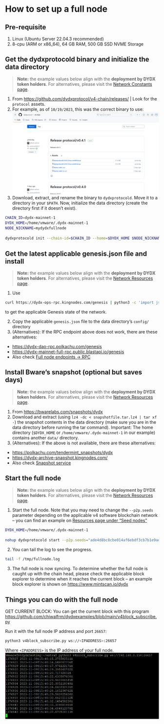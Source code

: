 # How to set up a full node

## Pre-requisite
1. Linux (Ubuntu Server 22.04.3 recommended)
2. 8-cpu (ARM or x86_64), 64 GB RAM, 500 GB SSD NVME Storage

## Get the dydxprotocold binary and initialize the data directory
> **Note:** the example values below align with the **deployment by DYDX token holders**. For alternatives, please visit the [Network Constants page](../infrastructure_providers-network/network_constants.mdx).

1. From https://github.com/dydxprotocol/v4-chain/releases/ | Look for the `protocol` assets.
2. For example, as of `10/19/2023`, this was the correct binary to use:
![dYdX Protocol Binary](../../artifacts/how_to_set_up_full_node_binary_download.png)
3. Download, extract, and rename the binary to `dydxprotocold`.  Move it to a directory in your `$PATH`.  Now, initialize the data directory (create the directory first if it doesn’t exist).
```bash
CHAIN_ID=dydx-mainnet-1
DYDX_HOME=/home/vmware/.dydx-mainnet-1
NODE_NICKNAME=mydydxfullnode

dydxprotocold init --chain-id=$CHAIN_ID --home=$DYDX_HOME $NODE_NICKNAME
```

## Get the latest applicable genesis.json file and install
> **Note:** the example values below align with the **deployment by DYDX token holders**. For alternatives, please visit the [Network Resources page](../infrastructure_providers-network/resources.mdx).

1. Use 
```bash
curl https://dydx-ops-rpc.kingnodes.com/genesis | python3 -c 'import json,sys;print(json.dumps(json.load(sys.stdin)["result"]["genesis"], indent=2))' > genesis.json 
```
to get the applicable Genesis state of the network.

2. Copy the applicable `genesis.json` file to the data directory’s `config/` directory
3. (Alternatives): If the RPC endpoint above does not work, there are these alternatives:
 - https://dydx-dao-rpc.polkachu.com/genesis
 - https://dydx-mainnet-full-rpc.public.blastapi.io/genesis
 - Also check [Full node endpoints → RPC](../infrastructure_providers-network/resources.mdx#full-node-endpoints)

## Install Bware’s snapshot (optional but saves days)
> **Note:** the example values below align with the **deployment by DYDX token holders**. For alternatives, please visit the [Network Resources page](../network/resources.md).

1. From https://bwarelabs.com/snapshots/dydx
2. Download and extract (using `lz4 -dc < snapshotfile.tar.lz4 | tar xf -`) the snapshot contents in the data directory (make sure you are in the data directory before running the tar command).  Important: The home directory (`$DYDX_HOME` or `/home/vmware/.dydx-mainnet-1` in our example) contains another `data/` directory.
3. (Alternatives): If the above is not available, there are these alternatives:
 - https://polkachu.com/tendermint_snapshots/dydx
 - https://dydx-archive-snapshot.kingnodes.com/
 - Also check [Snapshot service](../infrastructure_providers-network/resources.mdx#snapshot-service)

## Start the full node
> **Note:** the example values below align with the **deployment by DYDX token holders**. For alternatives, please visit the [Network Resources page](../infrastructure_providers-network/resources.mdx).

1. Start the full node. Note that you may need to change the `--p2p.seeds` parameter depending on the applicable v4 software blockchain network – you can find an example on [Resources page under “Seed nodes”](../infrastructure_providers-network/resources.mdx#seed-nodes)
```bash
DYDX_HOME=/home/vmware/.dydx-mainnet-1

nohup dydxprotocold start --p2p.seeds="ade4d8bc8cbe014af6ebdf3cb7b1e9ad36f412c0@seeds.polkachu.com:23856,65b740ee326c9260c30af1f044e9cda63c73f7c1@seeds.kingnodes.net:23856,f04a77b92d0d86725cdb2d6b7a7eb0eda8c27089@dydx-mainnet-seed.bwarelabs.com:36656,20e1000e88125698264454a884812746c2eb4807@seeds.lavenderfive.com:23856,c2c2fcb5e6e4755e06b83b499aff93e97282f8e8@tenderseed.ccvalidators.com:26401,4f20c3e303c9515051b6276aeb89c0b88ee79f8f@seed.dydx.cros-nest.com:26656,a9cae4047d5c34772442322b10ef5600d8e54900@dydx-mainnet-seednode.allthatnode.com:26656,802607c6db8148b0c68c8a9ec1a86fd3ba606af6@64.227.38.88:26656,4c30c8a95e26b07b249813b677caab28bf0c54eb@rpc.dydx.nodestake.top:666,ebc272824924ea1a27ea3183dd0b9ba713494f83@dydx-mainnet-seed.autostake.com:27366" --home=$DYDX_HOME --non-validating-full-node=true > /tmp/fullnode.log 2>&1 &
```
2. You can tail the log to see the progress.
```bash
tail -f /tmp/fullnode.log
```
3. The full node is now syncing. To determine whether the full node is caught up with the chain head, please check the applicable block explorer to determine when it reaches the current block – an example block explorer is shown on https://www.mintscan.io/dydx

## Things you can do with the full node
GET CURRENT BLOCK: You can get the current block with this program https://github.com/chiwalfrm/dydxexamples/blob/main/v4block_subscribe.py 

Run it with the full node IP address and port `26657`:
```bash
python3 v4block_subscribe.py ws://<IPADDRESS>:26657
```
Where `<IPADDRESS>` is the IP address of your full node.
![Full node usage example](../../artifacts/how_to_set_up_full_node_usage_example.png)